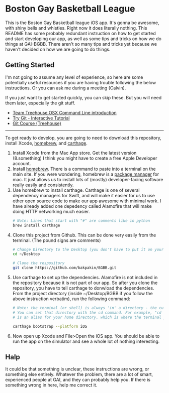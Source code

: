# Boston Gay Basketball League

This is the Boston Gay Basketball league iOS app. It's gonna be awesome, with shiny bells and whistles.
Right now it does literally nothing.
This README has some probably redundant instruction on how to get started and start developing our app,
as well as some tips and tricks on how we do things at GAI-BGBB. There aren't so many tips and tricks
yet because we haven't decided on how we are going to do things.

## Getting Started

I'm not going to assume any level of experience, so here are some potentially useful
resources if you are having trouble following the below instructions. Or you can ask me during a meeting (Calvin).

If you just want to get started quickly, you can skip these. But you will need them later, especially the git stuff.

* [Team Treehouse OSX Command Line introduction](http://blog.teamtreehouse.com/introduction-to-the-mac-os-x-command-line)
* [Try Git - Interactive Tutorial](https://try.github.io/levels/1/challenges/1)
* [Git Course (Treehouse)](https://teamtreehouse.com/library/git-basics)

-----

To get ready to develop, you are going to need to download this repository, install
Xcode, [homebrew](http://brew.sh/index.html), and [carthage](https://github.com/Carthage/Carthage).

1. Install Xcode from the Mac App store. Get the latest version (8.something) I think you might have to create a free Apple
   Developer account.
2. Install [homebrew](http://brew.sh/index.html). There is a command to paste into a terminal on the main site.
   If you were wondering, homebrew is a [package manager](https://en.wikipedia.org/wiki/Package_manager) for mac. It just allows us to install lots of (mostly) developer-facing software really easily and consistently.
3. Use homebrew to install carthage. Carthage is one of several dependency managers for Swift, and will
   make it easier for us to use other open source code to make our app awesome with minimal work. I have already
   added one depedency called Alamofire that will make doing HTTP networking much easier.
   ```bash
   # Note: Lines that start with "#" are comments like in python
   brew install carthage
   ```
4. Clone this project from Github. This can be done very easily from the terminal. (The pound signs are comments)
   ```bash
   # Change Directory to the Desktop (you don't have to put it on your desktop)
   cd ~/Desktop

   # Clone the respository
   git clone https://github.com/bakpakin/BGBB.git
   ```
5. Use carthage to set up the dependencies. Alamofire is not included in the repository because it is not part
   of our app. So after you clone the repository, you have to tell carthage to donwload the dependencies. From
   the project directory (inside ~/Desktop/BGBB if you follow the above instruction verbatim), run the following command:
   ```bash
   # Note: the terminal (or shell) is always 'in' a directory - the current directory.
   # You can set that directory with the cd command. For example, "cd ~/Desktop/BGBB". The tilda
   # is an alias for your home directory, which is where the terminal probably starts.

   carthage bootstrap --platform iOS
   ```
6. Now open up Xcode and File>Open the iOS app. You should be able to run the app on the simulator and see
   a whole lot of nothing interesting.

## Halp

It could be that something is unclear, these instructions are wrong, or something else entirely.
Whatever the problem, there are a lot of smart, experienced people at GAI, and they can probably help you.
If there is something wrong in here, help me correct it.
